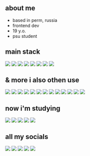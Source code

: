 ## about me

- based in perm, russia
- frontend dev
- 19 y.o.
- psu student

## main stack
<img src="https://img.shields.io/badge/vue-7B68EE?style=for-the-badge&logo=vue.js&logoColor=white"/> <img src="https://img.shields.io/badge/nuxt-7B68EE?style=for-the-badge&logo=nuxt&logoColor=white"/> <img src="https://img.shields.io/badge/tailwindcss-7B68EE?style=for-the-badge&logo=tailwindcss&logoColor=white"/> <img src="https://img.shields.io/badge/vite-7B68EE?style=for-the-badge&logo=vite&logoColor=white"/> <img src="https://img.shields.io/badge/HTML-7B68EE?style=for-the-badge&logo=html5&logoColor=white"/> <img src="https://img.shields.io/badge/css-7B68EE?style=for-the-badge&logo=css3&logoColor=white"/> <img src="https://img.shields.io/badge/javascript-7B68EE?style=for-the-badge&logo=javascript&logoColor=white"/> <img src="https://img.shields.io/badge/typescript-7B68EE?style=for-the-badge&logo=typescript&logoColor=white"/> 

## & more i also othen use
<img src="https://img.shields.io/badge/pinia-7B68EE?style=for-the-badge&logo=pinia&logoColor=white"/> <img src="https://img.shields.io/badge/vercel-7B68EE?style=for-the-badge&logo=vercel&logoColor=white"/> <img src="https://img.shields.io/badge/firebase-7B68EE?style=for-the-badge&logo=firebase&logoColor=white"/> <img src="https://img.shields.io/badge/appwrite-7B68EE?style=for-the-badge&logo=appwrite&logoColor=white"/> <img src="https://img.shields.io/badge/supabase-7B68EE?style=for-the-badge&logo=supabase&logoColor=white"/> <img src="https://img.shields.io/badge/railway-7B68EE?style=for-the-badge&logo=railway&logoColor=white"/> <img src="https://img.shields.io/badge/python-7B68EE?style=for-the-badge&logo=python&logoColor=white"/> <img src="https://img.shields.io/badge/flask-7B68EE?style=for-the-badge&logo=flask&logoColor=white"/> <img src="https://img.shields.io/badge/figma-7B68EE?style=for-the-badge&logo=figma&logoColor=white"/> <img src="https://img.shields.io/badge/sass-7B68EE?style=for-the-badge&logo=sass&logoColor=white"/> <img src="https://img.shields.io/badge/prettier-7B68EE?style=for-the-badge&logo=prettier&logoColor=white"/> <img src="https://img.shields.io/badge/eslint-7B68EE?style=for-the-badge&logo=eslint&logoColor=white"/> <img src="https://img.shields.io/badge/three.js-7B68EE?style=for-the-badge&logo=three.js&logoColor=white"/>

## now i'm studying
 <img src="https://img.shields.io/badge/node.js-7B68EE?style=for-the-badge&logo=node.js&logoColor=white"/> <img src="https://img.shields.io/badge/fastify-7B68EE?style=for-the-badge&logo=fastify&logoColor=white"/> <img src="https://img.shields.io/badge/astro-7B68EE?style=for-the-badge&logo=astro&logoColor=white"/> <img src="https://img.shields.io/badge/svelte-7B68EE?style=for-the-badge&logo=svelte&logoColor=white"/> <img src="https://img.shields.io/badge/mongodb-7B68EE?style=for-the-badge&logo=mongodb&logoColor=white"/>

## all my socials
[![](https://img.shields.io/badge/linkedin-7B68EE?style=for-the-badge&logo=linkedin&logoColor=white)](https://www.linkedin.com/in/sayranov/)
[![](https://img.shields.io/badge/telegram-7B68EE?style=for-the-badge&logo=telegram&logoColor=white)](https://t.me/sayranovv)
[![](https://img.shields.io/badge/instagram-7B68EE?style=for-the-badge&logo=instagram&logoColor=white)](https://www.instagram.com/sayranovv/)
[![](https://img.shields.io/badge/spotify-7B68EE?style=for-the-badge&logo=spotify&logoColor=white)](https://open.spotify.com/user/31avl7vnqbknprqc2au7ndyxh2wq?si=52682fdde89d4182)
[![](https://img.shields.io/badge/gmail-7B68EE?style=for-the-badge&logo=gmail&logoColor=white)](mailto:sayranoveldar@gmail.com)

